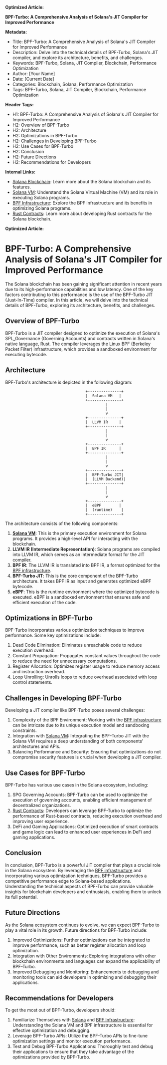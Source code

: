 **Optimized Article:**

**BPF-Turbo: A Comprehensive Analysis of Solana's JIT Compiler for Improved Performance**

**Metadata:**

* Title: BPF-Turbo: A Comprehensive Analysis of Solana's JIT Compiler for Improved Performance
* Description: Delve into the technical details of BPF-Turbo, Solana's JIT compiler, and explore its architecture, benefits, and challenges.
* Keywords: BPF-Turbo, Solana, JIT Compiler, Blockchain, Performance Optimization
* Author: [Your Name]
* Date: [Current Date]
* Categories: Blockchain, Solana, Performance Optimization
* Tags: BPF-Turbo, Solana, JIT Compiler, Blockchain, Performance Optimization

**Header Tags:**

* H1: BPF-Turbo: A Comprehensive Analysis of Solana's JIT Compiler for Improved Performance
* H2: Overview of BPF-Turbo
* H2: Architecture
* H2: Optimizations in BPF-Turbo
* H2: Challenges in Developing BPF-Turbo
* H2: Use Cases for BPF-Turbo
* H2: Conclusion
* H2: Future Directions
* H2: Recommendations for Developers

**Internal Links:**

* [Solana Blockchain](/solana-blockchain): Learn more about the Solana blockchain and its features.
* [Solana VM](/solana-vm): Understand the Solana Virtual Machine (VM) and its role in executing Solana programs.
* [BPF Infrastructure](/bpf-infrastructure): Explore the BPF infrastructure and its benefits in optimizing Solana programs.
* [Rust Contracts](/rust-contracts): Learn more about developing Rust contracts for the Solana blockchain.

**Optimized Article:**

<h1>BPF-Turbo: A Comprehensive Analysis of Solana's JIT Compiler for Improved Performance</h1>

The Solana blockchain has been gaining significant attention in recent years due to its high-performance capabilities and low latency. One of the key factors contributing to this performance is the use of the BPF-Turbo JIT (Just-In-Time) compiler. In this article, we will delve into the technical details of BPF-Turbo, exploring its architecture, benefits, and challenges.

<h2>Overview of BPF-Turbo</h2>

BPF-Turbo is a JIT compiler designed to optimize the execution of Solana's SPL_Governance (Governing Accounts) and contracts written in Solana's native language, Rust. The compiler leverages the Linux BPF (Berkeley Packet Filter) infrastructure, which provides a sandboxed environment for executing bytecode.

<h2>Architecture</h2>

BPF-Turbo's architecture is depicted in the following diagram:

```
                                    +---------------+
                                    |  Solana VM   |
                                    +---------------+
                                             |
                                             |
                                             v
                                    +---------------+
                                    |  LLVM IR     |
                                    +---------------+
                                             |
                                             |
                                             v
                                    +---------------+
                                    |  BPF IR      |
                                    +---------------+
                                             |
                                             |
                                             v
                                    +---------------+
                                    |  BPF-Turbo JIT|
                                    |  (LLVM Backend)|
                                    +---------------+
                                             |
                                             |
                                             v
                                    +---------------+
                                    |  eBPF        |
                                    |  (runtime)    |
                                    +---------------+
```

The architecture consists of the following components:

1. **[Solana VM](/solana-vm)**: This is the primary execution environment for Solana programs. It provides a high-level API for interacting with the blockchain.
2. **LLVM IR (Intermediate Representation)**: Solana programs are compiled into LLVM IR, which serves as an intermediate format for the JIT compiler.
3. **BPF IR**: The LLVM IR is translated into BPF IR, a format optimized for the [BPF infrastructure](/bpf-infrastructure).
4. **BPF-Turbo JIT**: This is the core component of the BPF-Turbo architecture. It takes BPF IR as input and generates optimized eBPF bytecode.
5. **eBPF**: This is the runtime environment where the optimized bytecode is executed. eBPF is a sandboxed environment that ensures safe and efficient execution of the code.

<h2>Optimizations in BPF-Turbo</h2>

BPF-Turbo incorporates various optimization techniques to improve performance. Some key optimizations include:

1. Dead Code Elimination: Eliminates unreachable code to reduce execution overhead.
2. Constant Propagation: Propagates constant values throughout the code to reduce the need for unnecessary computations.
3. Register Allocation: Optimizes register usage to reduce memory access and instruction overhead.
4. Loop Unrolling: Unrolls loops to reduce overhead associated with loop control statements.

<h2>Challenges in Developing BPF-Turbo</h2>

Developing a JIT compiler like BPF-Turbo poses several challenges:

1. Complexity of the BPF Environment: Working with the [BPF infrastructure](/bpf-infrastructure) can be intricate due to its unique execution model and sandboxing constraints.
2. Integration with [Solana VM](/solana-vm): Integrating the BPF-Turbo JIT with the Solana VM requires a deep understanding of both components' architectures and APIs.
3. Balancing Performance and Security: Ensuring that optimizations do not compromise security features is crucial when developing a JIT compiler.

<h2>Use Cases for BPF-Turbo</h2>

BPF-Turbo has various use cases in the Solana ecosystem, including:

1. SPG Governing Accounts: BPF-Turbo can be used to optimize the execution of governing accounts, enabling efficient management of decentralized organizations.
2. [Rust Contracts](/rust-contracts): Developers can leverage BPF-Turbo to optimize the performance of Rust-based contracts, reducing execution overhead and improving user experience.
3. DeFi and Gaming Applications: Optimized execution of smart contracts and game logic can lead to enhanced user experiences in DeFi and gaming applications.

<h2>Conclusion</h2>

In conclusion, BPF-Turbo is a powerful JIT compiler that plays a crucial role in the Solana ecosystem. By leveraging the [BPF infrastructure](/bpf-infrastructure) and incorporating various optimization techniques, BPF-Turbo provides a competitive performance edge to Solana-based applications. Understanding the technical aspects of BPF-Turbo can provide valuable insights for blockchain developers and enthusiasts, enabling them to unlock its full potential.

<h2>Future Directions</h2>

As the Solana ecosystem continues to evolve, we can expect BPF-Turbo to play a vital role in its growth. Future directions for BPF-Turbo include:

1. Improved Optimizations: Further optimizations can be integrated to improve performance, such as better register allocation and loop optimization.
2. Integration with Other Environments: Exploring integrations with other blockchain environments and languages can expand the applicability of BPF-Turbo.
3. Improved Debugging and Monitoring: Enhancements to debugging and monitoring tools can aid developers in optimizing and debugging their applications.

<h2>Recommendations for Developers</h2>

To get the most out of BPF-Turbo, developers should:

1. Familiarize Themselves with [Solana](/solana-blockchain) and [BPF Infrastructure](/bpf-infrastructure): Understanding the Solana VM and BPF infrastructure is essential for effective optimization and debugging.
2. Leverage BPF-Turbo APIs: Utilize the BPF-Turbo APIs to fine-tune optimization settings and monitor execution performance.
3. Test and Debug BPF-Turbo Applications: Thoroughly test and debug their applications to ensure that they take advantage of the optimizations provided by BPF-Turbo.